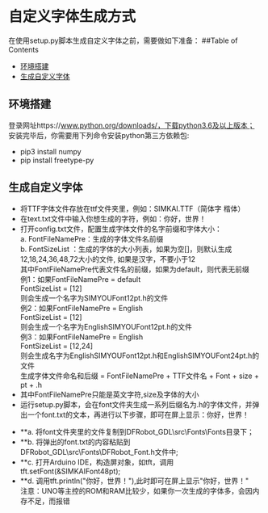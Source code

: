 # 自定义字体生成方式
在使用setup.py脚本生成自定义字体之前，需要做如下准备：
##Table of Contents
* [环境搭建](#环境搭建)
* [生成自定义字体](#生成自定义字体)
## 环境搭建
登录网址https://www.python.org/downloads/，下载python3.6及以上版本；<br>
安装完毕后，你需要用下列命令安装python第三方依赖包: <br>
 * pip3 install numpy
 * pip install freetype-py 

## 生成自定义字体
* 将TTF字体文件存放在ttf文件夹里，例如：SIMKAI.TTF（简体字 楷体）<br>
* 在text.txt文件中输入你想生成的字符，例如：你好，世界！<br>
* 打开config.txt文件，配置生成字体文件的名字前缀和字体大小：<br>
a. FontFileNamePre：生成的字体文件名前缀<br>
b. FontSizeList ：生成的字体的大小列表，如果为空[]，则默认生成12,18,24,36,48,72大小的文件, 如果是汉字，不要小于12<br>
    其中FontFileNamePre代表文件名的前缀，如果为default，则代表无前缀<br>
    例1：如果FontFileNamePre = default<br>
             FontSizeList = [12]<br>
    则会生成一个名字为SIMYOUFont12pt.h的文件<br>
    例2：如果FontFileNamePre = English<br>
             FontSizeList = [12]<br>
    则会生成一个名字为EnglishSIMYOUFont12pt.h的文件<br>
    例3：如果FontFileNamePre = English<br>
             FontSizeList = [12,24]<br>
    则会生成名字为EnglishSIMYOUFont12pt.h和EnglishSIMYOUFont24pt.h的文件<br>
生成字体文件命名和后缀 = FontFileNamePre + TTF文件名 + Font + size + pt + .h<br>
*  其中FontFileNamePre只能是英文字符,size及字体的大小<br>
* 运行setup.py脚本，会在font文件夹生成一系列后缀名为.h的字体文件，并弹出一个font.txt的文本，再进行以下步骤，即可在屏上显示：你好，世界！<br>
- **a. 将font文件夹里的文件复制到DFRobot_GDL\src\Fonts\Fonts目录下；<br>
- **b. 将弹出的font.txt的内容粘贴到DFRobot_GDL\src\Fonts\DFRobot_Font.h文件中;<br>
- **c. 打开Arduino IDE，构造屏对象，如tft，调用tft.setFont(&SIMKAIFont48pt);<br>
- **d. 调用tft.println("你好，世界！"),此时即可在屏上显示"你好，世界！"<br>
注意：UNO等主控的ROM和RAM比较少，如果你一次生成的字体多，会因内存不足，而报错<br>
